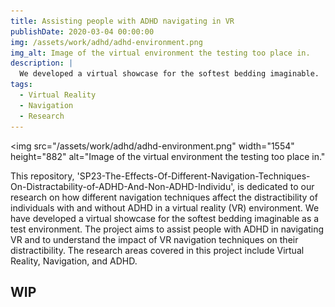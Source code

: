 ```yaml
---
title: Assisting people with ADHD navigating in VR
publishDate: 2020-03-04 00:00:00
img: /assets/work/adhd/adhd-environment.png
img_alt: Image of the virtual environment the testing too place in.
description: |
  We developed a virtual showcase for the softest bedding imaginable.
tags:
  - Virtual Reality
  - Navigation
  - Research
---
```



<img
  src="/assets/work/adhd/adhd-environment.png"
  width="1554"
  height="882"
  alt="Image of the virtual environment the testing too place in."
>
This repository, 'SP23-The-Effects-Of-Different-Navigation-Techniques-On-Distractability-of-ADHD-And-Non-ADHD-Individu', is dedicated to our research on how different navigation techniques affect the distractibility of individuals with and without ADHD in a virtual reality (VR) environment. We have developed a virtual showcase for the softest bedding imaginable as a test environment. The project aims to assist people with ADHD in navigating VR and to understand the impact of VR navigation techniques on their distractibility. The research areas covered in this project include Virtual Reality, Navigation, and ADHD.

## WIP
